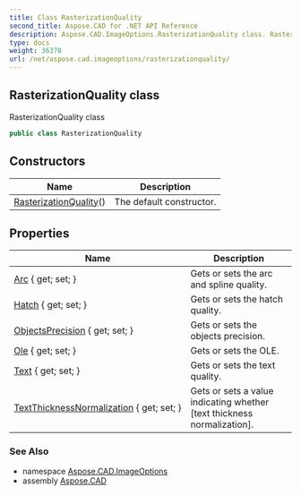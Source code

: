 ```yaml
---
title: Class RasterizationQuality
second_title: Aspose.CAD for .NET API Reference
description: Aspose.CAD.ImageOptions.RasterizationQuality class. RasterizationQuality class
type: docs
weight: 36370
url: /net/aspose.cad.imageoptions/rasterizationquality/
---
```

## RasterizationQuality class

RasterizationQuality class

```csharp
public class RasterizationQuality
```

## Constructors

| Name | Description |
| --- | --- |
| [RasterizationQuality](rasterizationquality/)() | The default constructor. |

## Properties

| Name | Description |
| --- | --- |
| [Arc](../../aspose.cad.imageoptions/rasterizationquality/arc/) { get; set; } | Gets or sets the arc and spline quality. |
| [Hatch](../../aspose.cad.imageoptions/rasterizationquality/hatch/) { get; set; } | Gets or sets the hatch quality. |
| [ObjectsPrecision](../../aspose.cad.imageoptions/rasterizationquality/objectsprecision/) { get; set; } | Gets or sets the objects precision. |
| [Ole](../../aspose.cad.imageoptions/rasterizationquality/ole/) { get; set; } | Gets or sets the OLE. |
| [Text](../../aspose.cad.imageoptions/rasterizationquality/text/) { get; set; } | Gets or sets the text quality. |
| [TextThicknessNormalization](../../aspose.cad.imageoptions/rasterizationquality/textthicknessnormalization/) { get; set; } | Gets or sets a value indicating whether [text thickness normalization]. |

### See Also

* namespace [Aspose.CAD.ImageOptions](../../aspose.cad.imageoptions/)
* assembly [Aspose.CAD](../../)


